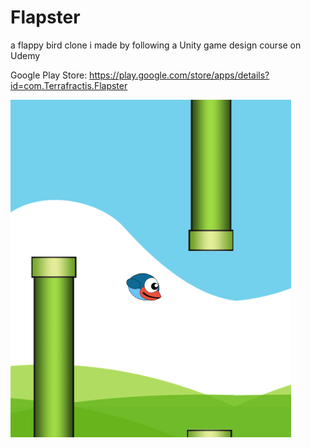 # Flapster
a flappy bird clone i made by following a Unity game design course on Udemy

Google Play Store: https://play.google.com/store/apps/details?id=com.Terrafractis.Flapster

![alt-text](https://github.com/TriphiusFire/Flapster/blob/master/gameplay1.png?raw=true)


